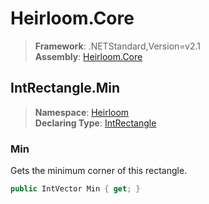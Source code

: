# Heirloom.Core

> **Framework**: .NETStandard,Version=v2.1  
> **Assembly**: [Heirloom.Core][0]  

## IntRectangle.Min

> **Namespace**: [Heirloom][0]  
> **Declaring Type**: [IntRectangle][1]  

### Min

Gets the minimum corner of this rectangle.

```cs
public IntVector Min { get; }
```

[0]: ../../../Heirloom.Core.md
[1]: ../IntRectangle.md

